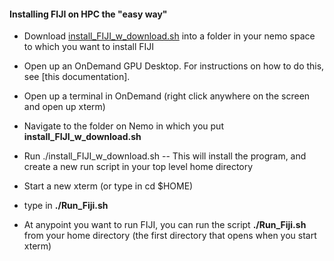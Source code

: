 #### Installing FIJI on HPC the "easy way"
* Download [install_FIJI_w_download.sh](https://github.com/FrancisCrickInstitute/CALM/blob/master/Fiji/install_FIJI_w_download.sh) into a folder in your nemo space to which you want to install FIJI
* Open up an OnDemand GPU Desktop. For instructions on how to do this, see [this documentation].
* Open up a terminal in OnDemand (right click anywhere on the screen and open up xterm)
* Navigate to the folder on Nemo in which you put **install_FIJI_w_download.sh**
* Run ./install_FIJI_w_download.sh   -- This will install the program, and create a new run script in your top level home directory
* Start a new xterm (or type in cd $HOME)
* type in **./Run_Fiji.sh**

* At anypoint you want to run FIJI, you can run the script **./Run_Fiji.sh** from your home directory (the first directory that opens when you start xterm)


